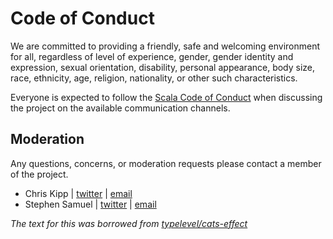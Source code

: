 # Code of Conduct

We are committed to providing a friendly, safe and welcoming environment for
all, regardless of level of experience, gender, gender identity and expression,
sexual orientation, disability, personal appearance, body size, race, ethnicity,
age, religion, nationality, or other such characteristics.

Everyone is expected to follow the [Scala Code of
Conduct](https://www.scala-lang.org/conduct/) when discussing the project on the
available communication channels.

## Moderation

Any questions, concerns, or moderation requests please contact a member of the project.

- Chris Kipp | [twitter](https://twitter.com/ckipp01) | [email](mailto:open-source@chris-kipp.io)
- Stephen Samuel | [twitter](https://twitter.com/_sksamuel) | [email](mailto:sam@sksamuel.com)

_The text for this was borrowed from
[typelevel/cats-effect](https://github.com/typelevel/cats-effect/blob/series/3.x/CODE_OF_CONDUCT.md)_
